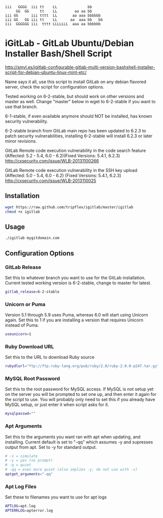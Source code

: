 	iii   GGGG  iii tt    LL              bb      
	     GG  GG     tt    LL        aa aa bb      
	iii GG      iii tttt  LL       aa aaa bbbbbb  
	iii GG   GG iii tt    LL      aa  aaa bb   bb 
	iii  GGGGGG iii  tttt LLLLLLL  aaa aa bbbbbb  
	                                              
# iGitLab - GitLab Ubuntu/Debian Installer Bash/Shell Script
http://smyl.es/igitlab-configurable-gitlab-multi-version-bashshell-installer-script-for-debian-ubuntu-linux-mint-etc/

Name says it all, use this script to install GitLab on any debian flavored server, check the script for configuration options.

Tested working on 6-2-stable, but should work on other versions and master as well.  Change "master" below in wget to 6-2-stable if you want to use that branch.

6-1-stable, if even available anymore should NOT be installed, has known security vulnerability.

6-2-stable branch from GitLab main repo has been updated to 6.2.3 to patch security vulnerabilities, installing 6-2-stable will install 6.2.3 or later minor revisions.

GitLab Remote code execution vulnerability in the code search feature (Affected: 5.2 - 5.4, 6.0 - 6.2)(Fixed Versions: 5.4.1, 6.2.3)
http://cxsecurity.com/issue/WLB-20131100266

GitLab Remote code execution vulnerability in the SSH key upload (Affected: 5.0 - 5.4, 6.0 - 6.2) (Fixed Versions: 5.4.1, 6.2.3)
http://cxsecurity.com/issue/WLB-2013110025

## Installation
``` bash
wget https://raw.github.com/tripflex/igitlab/master/igitlab
chmod +x igitlab
```

## Usage
``` bash
./igitlab mygitdomain.com
```

## Configuration Options

### GitLab Release
Set this to whatever branch you want to use for the GitLab installation.  Current tested working version is 6-2-stable, change to master for latest.
``` bash
gitlab_release=6-2-stable
```

### Unicorn or Puma
Version 5.1 through 5.9 uses Puma, whereas 6.0 will start using Unicorn again.  Set this to 1 if you are installing a version that requires Unicorn instead of Puma.
``` bash
useunicorn=1
```

### Ruby Download URL
Set this to the URL to download Ruby source
``` bash
rubydlurl="ftp://ftp.ruby-lang.org/pub/ruby/2.0/ruby-2.0.0-p247.tar.gz"
```

### MySQL Root Password
Set this to the root password for MySQL access.  If MySQL is not setup yet on the server you will be prompted to set one up, and then enter it again for the script to use.  You will probably only need to set this if you already have MySQL setup, or just enter it when script asks for it.
``` bash
mysqlpasswd=""
```

### Apt Arguments
Set this to the arguments you want ran with apt when updating, and installing.  Current default is set to "-qq" which assumes -y and supresses output from apt.  Set to -y for standard output.
``` bash
# -s = simulate
# -y = yes (no prompt)
# -q = quiet
# -qq = even more quiet (also implies -y, do not use with -s)
aptget_arguments="-qq"
```

### Apt Log Files
Set these to filenames you want to use for apt logs
``` bash
APTLOG=apt.log
APTERRLOG=apterror.log
```
